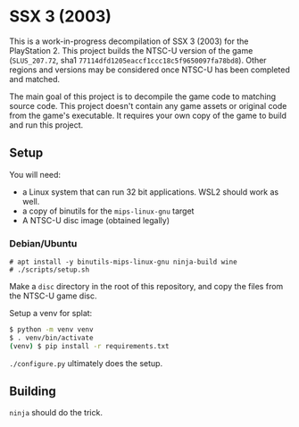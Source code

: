 # SSX 3 (2003)

This is a work-in-progress decompilation of SSX 3 (2003) for the PlayStation 2. This project builds the NTSC-U version of the game (`SLUS_207.72`, sha1 `77114dfd1205eaccf1ccc18c5f9650097fa78bd8`). Other regions and versions may be considered once NTSC-U has been completed and matched.

The main goal of this project is to decompile the game code to matching source code. This project doesn't contain any game assets or original code from the game's executable. It requires your own copy of the game to build and run this project.

## Setup

You will need:

- a Linux system that can run 32 bit applications. WSL2 should work as well.
- a copy of binutils for the `mips-linux-gnu` target
- A NTSC-U disc image (obtained legally)

### Debian/Ubuntu

`# apt install -y binutils-mips-linux-gnu ninja-build wine`  
`# ./scripts/setup.sh`

Make a `disc` directory in the root of this repository, and copy the files from the NTSC-U game disc.

Setup a venv for splat:

```bash
$ python -m venv venv  
$ . venv/bin/activate  
(venv) $ pip install -r requirements.txt  
```

`./configure.py` ultimately does the setup.

## Building

`ninja` should do the trick.
